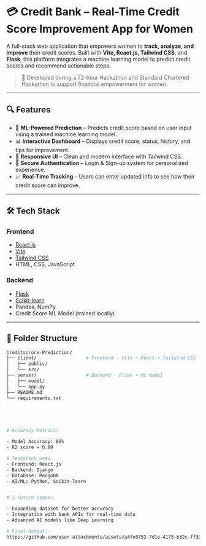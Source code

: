 # 💳 Credit Bank – Real-Time Credit Score Improvement App for Women

A full-stack web application that empowers women to **track, analyze, and improve** their credit scores. Built with **Vite, React.js, Tailwind CSS**, and **Flask**, this platform integrates a machine learning model to predict credit scores and recommend actionable steps.

> 🚀 Developed during a 72-hour Hackathon and Standard Chartered Hackathon to support financial empowerment for women.

---

## 🔍 Features

- 🧠 **ML-Powered Prediction** – Predicts credit score based on user input using a trained machine learning model.
- 📊 **Interactive Dashboard** – Displays credit score, status, history, and tips for improvement.
- 🎨 **Responsive UI** – Clean and modern interface with Tailwind CSS.
- 🔐 **Secure Authentication** – Login & Sign-up system for personalized experience.
- 📈 **Real-Time Tracking** – Users can enter updated info to see how their credit score can improve.

---

## 🛠️ Tech Stack

### Frontend
- [React.js](https://reactjs.org/)
- [Vite](https://vitejs.dev/)
- [Tailwind CSS](https://tailwindcss.com/)
- HTML, CSS, JavaScript

### Backend
- [Flask](https://flask.palletsprojects.com/)
- [Scikit-learn](https://scikit-learn.org/)
- Pandas, NumPy
- Credit Score ML Model (trained locally)

---

## 📂 Folder Structure

```bash
Creditscrore-Prediction/
├── client/                  # Frontend - Vite + React + Tailwind CSS
│   ├── public/
│   └── src/
├── server/                  # Backend - Flask + ML model
│   ├── model/
│   └── app.py
├── README.md
└── requirements.txt





# Accuracy Metrics:

- Model Accuracy: 85%
- R2 score = 0.99

# Techstack used
- Frontend: React.js
- Backend: Django 
- Database: MongoDB 
- AI/ML: Python, Scikit-learn


# 🚀 Future Scope:

- Expanding dataset for better accuracy
- Integration with bank APIs for real-time data
- Advanced AI models like Deep Learning

# Final Output:-
https://github.com/user-attachments/assets/a4fe8752-7d1e-4175-b32c-ff32538c6446

